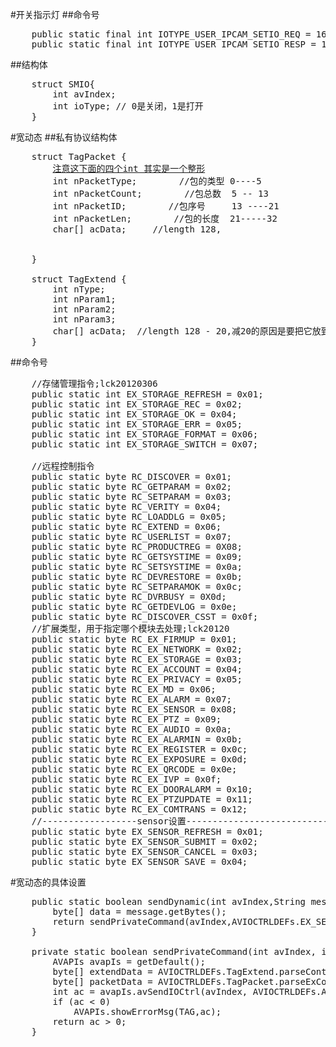 #开关指示灯
##命令号
<pre>
    public static final int IOTYPE_USER_IPCAM_SETIO_REQ = 1622;
    public static final int IOTYPE_USER_IPCAM_SETIO_RESP = 1623;
</pre>
##结构体
<pre>
	struct SMIO{
		int avIndex;
		int ioType; // 0是关闭，1是打开
	}
</pre>
#宽动态
##私有协议结构体
<pre>
    struct TagPacket {
		<a href="#">注意这下面的四个int 其实是一个整形</a>
        int nPacketType;        //包的类型 0----5 
        int nPacketCount;        //包总数  5 -- 13
        int nPacketID;        //包序号     13 ----21
        int nPacketLen;        //包的长度  21-----32
        char[] acData;     //length 128,

     
    }

    struct TagExtend {
        int nType;
        int nParam1;
        int nParam2;
        int nParam3;
        char[] acData;  //length 128 - 20,减20的原因是要把它放到acData中？
    }
</pre>
##命令号
<pre>
    //存储管理指令;lck20120306
    public static int EX_STORAGE_REFRESH = 0x01;
    public static int EX_STORAGE_REC = 0x02;
    public static int EX_STORAGE_OK = 0x04;
    public static int EX_STORAGE_ERR = 0x05;
    public static int EX_STORAGE_FORMAT = 0x06;
    public static int EX_STORAGE_SWITCH = 0x07;

    //远程控制指令
    public static byte RC_DISCOVER = 0x01;
    public static byte RC_GETPARAM = 0x02;
    public static byte RC_SETPARAM = 0x03;
    public static byte RC_VERITY = 0x04;
    public static byte RC_LOADDLG = 0x05;
    public static byte RC_EXTEND = 0x06;
    public static byte RC_USERLIST = 0x07;
    public static byte RC_PRODUCTREG = 0X08;
    public static byte RC_GETSYSTIME = 0x09;
    public static byte RC_SETSYSTIME = 0x0a;
    public static byte RC_DEVRESTORE = 0x0b;
    public static byte RC_SETPARAMOK = 0x0c;
    public static byte RC_DVRBUSY = 0X0d;
    public static byte RC_GETDEVLOG = 0x0e;
    public static byte RC_DISCOVER_CSST = 0x0f;
    //扩展类型，用于指定哪个模块去处理;lck20120
    public static byte RC_EX_FIRMUP = 0x01;
    public static byte RC_EX_NETWORK = 0x02;
    public static byte RC_EX_STORAGE = 0x03;
    public static byte RC_EX_ACCOUNT = 0x04;
    public static byte RC_EX_PRIVACY = 0x05;
    public static byte RC_EX_MD = 0x06;
    public static byte RC_EX_ALARM = 0x07;
    public static byte RC_EX_SENSOR = 0x08;
    public static byte RC_EX_PTZ = 0x09;
    public static byte RC_EX_AUDIO = 0x0a;
    public static byte RC_EX_ALARMIN = 0x0b;
    public static byte RC_EX_REGISTER = 0x0c;
    public static byte RC_EX_EXPOSURE = 0x0d;
    public static byte RC_EX_QRCODE = 0x0e;
    public static byte RC_EX_IVP = 0x0f;
    public static byte RC_EX_DOORALARM = 0x10;
    public static byte RC_EX_PTZUPDATE = 0x11;
    public static byte RC_EX_COMTRANS = 0x12;
    //------------------sensor设置-----------------------------------
    public static byte EX_SENSOR_REFRESH = 0x01;
    public static byte EX_SENSOR_SUBMIT = 0x02;
    public static byte EX_SENSOR_CANCEL = 0x03;
    public static byte EX_SENSOR_SAVE = 0x04;
</pre>
#宽动态的具体设置
<pre>
    public static boolean sendDynamic(int avIndex,String message) {
        byte[] data = message.getBytes();
        return sendPrivateCommand(avIndex,AVIOCTRLDEFs.EX_SENSOR_SAVE,AVIOCTRLDEFs.RC_EXTEND,AVIOCTRLDEFs.RC_EX_SENSOR,(byte) 40,data);
    }

    private static boolean sendPrivateCommand(int avIndex, int exCommand, byte rcExtend, byte rcExCommand, byte length, byte[] data) {
        AVAPIs avapIs = getDefault();
        byte[] extendData = AVIOCTRLDEFs.TagExtend.parseContent(exCommand, data);
        byte[] packetData = AVIOCTRLDEFs.TagPacket.parseExContent(rcExtend, rcExCommand,  length,extendData);
        int ac = avapIs.avSendIOCtrl(avIndex, AVIOCTRLDEFs.ACCESS_AV_CONFIG, packetData, packetData.length + 1);
        if (ac < 0)
            AVAPIs.showErrorMsg(TAG,ac);
        return ac > 0;
    }
</pre>